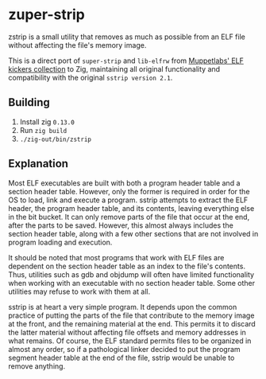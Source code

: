 # zuper-strip

zstrip is a small utility that removes as much as possible from an ELF file without affecting the file's memory image.

This is a direct port of `super-strip` and `lib-elfrw` from [Muppetlabs' ELF kickers collection](https://www.muppetlabs.com/~breadbox/software/elfkickers.html) to Zig, maintaining all original functionality and compatibility with the original `sstrip version 2.1`.

## Building

1. Install zig `0.13.0`
2. Run `zig build`
3. `./zig-out/bin/zstrip`

## Explanation

Most ELF executables are built with both a program header table and a section header table. However, only the former is required in order
for the OS to load, link and execute a program. sstrip attempts to extract the ELF header, the program header table, and its contents,
leaving everything else in the bit bucket. It can only remove parts of the file that occur at the end, after the parts to be saved. However,
this almost always includes the section header table, along with a few other sections that are not involved in program loading and execution.

It should be noted that most programs that work with ELF files are dependent on the section header table as an index to the file's
contents. Thus, utilities such as gdb and objdump will often have limited functionality when working with an executable with no section
header table. Some other utilities may refuse to work with them at all.

sstrip is at heart a very simple program. It depends upon the common practice of putting the parts of the file that contribute to the
memory image at the front, and the remaining material at the end. This permits it to discard the latter material without affecting file
offsets and memory addresses in what remains. Of course, the ELF standard permits files to be organized in almost any order, so if a
pathological linker decided to put the program segment header table at the end of the file, sstrip would be unable to remove anything.